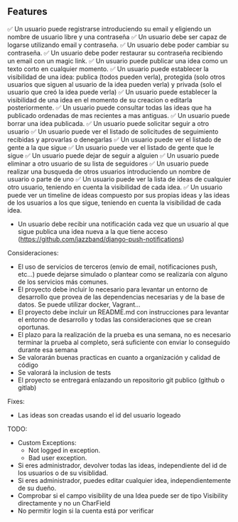 Features
--------------------------------------------------------------------------------
✅ Un usuario puede registrarse introduciendo su email y eligiendo un nombre de usuario libre y una contraseña
✅ Un usuario debe ser capaz de logarse utilizando email y contraseña.
✅ Un usuario debe poder cambiar su contraseña.
✅ Un usuario debe poder restaurar su contraseña recibiendo un email con un magic link.
✅ Un usuario puede publicar una idea como un texto corto en cualquier momento.
✅ Un usuario puede establecer la visibilidad de una idea: publica (todos pueden verla), protegida (solo otros usuarios que siguen al usuario de la idea pueden verla) y privada (solo el usuario que creó la idea puede verla)
✅ Un usuario puede establecer la visibilidad de una idea en el momento de su creacion o editarla posteriormente.
✅ Un usuario puede consultar todas las ideas que ha publicado ordenadas de mas recientes a mas antiguas.
✅ Un usuario puede borrar una idea publicada.
✅ Un usuario puede solicitar seguir a otro usuario
✅ Un usuario puede ver el listado de solicitudes de seguimiento recibidas y aprovarlas o denegarlas
✅ Un usuario puede ver el listado de gente a la que sigue
✅ Un usuario puede ver el listado de gente que le sigue
✅ Un usuario puede dejar de seguir a alguien
✅ Un usuario puede eliminar a otro usuario de su lista de seguidores
✅ Un usuario puede realizar una busqueda de otros usuarios introduciendo un nombre de usuario o parte de uno
✅ Un usuario puede ver la lista de ideas de cualquier otro usuario, teniendo en cuenta la visibilidad de cada idea.
✅ Un usuario puede ver un timeline de ideas compuesto por sus propias ideas y las ideas de los usuarios a los que sigue, teniendo en cuenta la visibilidad de cada idea.
- Un usuario debe recibir una notificación cada vez que un usuario al que sigue publica una idea nueva a la que tiene acceso (https://github.com/jazzband/django-push-notifications)

Consideraciones:

- El uso de servicios de terceros (envio de email, notificaciones push, etc...) puede dejarse simulado o plantear como se realizaría con alguno de los servicios más comunes.
- El proyecto debe incluir lo necesario para levantar un entorno de desarrollo que provea de las dependencias necesarias y de la base de datos. Se puede utilizar docker, Vagrant...
- El proyecto debe incluir un README.md con instrucciones para levantar el entorno de desarrollo y todas las consideraciones que se crean oportunas.
- El plazo para la realización de la prueba es una semana, no es necesario terminar la prueba al completo, será suficiente con enviar lo conseguido durante esa semana
- Se valorarán buenas practicas en cuanto a organización y calidad de código
- Se valorará la inclusion de tests
- El proyecto se entregará enlazando un repositorio git publico (github o gitlab)

Fixes:
- Las ideas son creadas usando el id del usuario logeado

TODO:
- Custom Exceptions:
    - Not logged in exception.
    - Bad user exception.
- Si eres administrador, devolver todas las ideas, independiente del id de los usuarios o de su visiblidad.
- Si eres administrador, puedes editar cualquier idea, independientemente de su dueño.
- Comprobar si el campo visibility de una Idea puede ser de tipo Visibility directamente y no un CharField
- No permitir login si la cuenta está por verificar